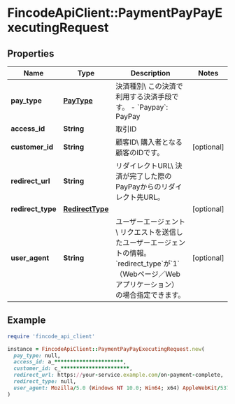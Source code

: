 # FincodeApiClient::PaymentPayPayExecutingRequest

## Properties

| Name | Type | Description | Notes |
| ---- | ---- | ----------- | ----- |
| **pay_type** | [**PayType**](PayType.md) | 決済種別\\ この決済で利用する決済手段です。  - &#x60;Paypay&#x60;: PayPay  |  |
| **access_id** | **String** | 取引ID  |  |
| **customer_id** | **String** | 顧客ID\\ 購入者となる顧客のIDです。  | [optional] |
| **redirect_url** | **String** | リダイレクトURL\\ 決済が完了した際のPayPayからのリダイレクト先URL。  |  |
| **redirect_type** | [**RedirectType**](RedirectType.md) |  | [optional] |
| **user_agent** | **String** | ユーザーエージェント\\ リクエストを送信したユーザーエージェントの情報。&#x60;redirect_type&#x60;が&#x60;1&#x60;（Webページ／Webアプリケーション）の場合指定できます。  | [optional] |

## Example

```ruby
require 'fincode_api_client'

instance = FincodeApiClient::PaymentPayPayExecutingRequest.new(
  pay_type: null,
  access_id: a_**********************,
  customer_id: c_**********************,
  redirect_url: https://your-service.example.com/on-payment-complete,
  redirect_type: null,
  user_agent: Mozilla/5.0 (Windows NT 10.0; Win64; x64) AppleWebKit/537.36 (KHTML, like Gecko) Chrome/58.0.3029.110 Safari/537.3
)
```

